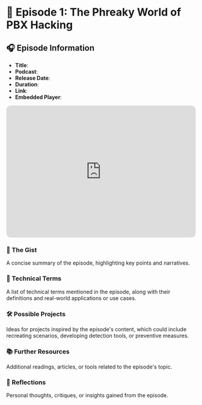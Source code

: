 # 📝 Episode 1: The Phreaky World of PBX Hacking

## 🎧 Episode Information

- **Title**:
- **Podcast**:
- **Release Date**:
- **Duration**:
- **Link**:
- **Embedded Player**:
<iframe style="border-radius:12px" src="https://open.spotify.com/embed/episode/3GjLJQM8JHz1odxQ4Og5tf?utm_source=generator" width="100%" height="352" frameBorder="0" allowfullscreen="" allow="autoplay; clipboard-write; encrypted-media; fullscreen; picture-in-picture" loading="lazy"></iframe>

### 📝 The Gist

A concise summary of the episode, highlighting key points and narratives.

### 🧠 Technical Terms

A list of technical terms mentioned in the episode, along with their definitions and real-world applications or use cases.

### 🛠️ Possible Projects

Ideas for projects inspired by the episode's content, which could include recreating scenarios, developing detection tools, or preventive measures.

### 📚 Further Resources

Additional readings, articles, or tools related to the episode's topic.

### 💭 Reflections

Personal thoughts, critiques, or insights gained from the episode.
